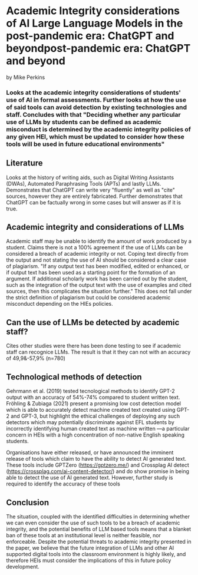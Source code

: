 
Academic Integrity considerations of AI Large Language Models in the post-pandemic era: ChatGPT and beyondpost-pandemic era: ChatGPT and beyond
========================
by Mike Perkins  

### Looks at the academic integrity considerations of students' use of AI in formal assessments. Further looks at how the use of said tools can avoid detection by existing technologies and staff. Concludes with that "Deciding whether any particular use of LLMs by students can be defined as academic misconduct is determined by the academic integrity policies of any given HEI, which must be updated to consider how these tools will be used in future educational environments"

## Literature
Looks at the history of writing aids, such as Digital Writing Assistants (DWAs), Automated Paraphrasing Tools (APTs) and lastly LLMs. Demonstrates that ChatGPT can write very "fluently" as well as "cite" sources, however they are entirely fabricated. Further demonstrates that ChatGPT can be factually wrong in some cases but will answer as if it is true. 

## Academic integrity and considerations of LLMs
Academic staff may be unable to identify the amount of work produced by a student. Claims there is not a 100% agreement if the use of LLMs can be considered a breach of academic integrity or not. Coping text directly from the output and not stating the use of AI should be considered a clear case of plagiarism. "If any output text has been modified, edited or enhanced, or if output text has been used as a starting point for the formation of an argument. If additional scholarly work has been carried out by the student, such as the integration of the output text with the use of examples and cited sources, then this complicates the situation further." This does not fall under the strict definition of plagiarism but could be considered academic misconduct depending on the HIEs policies.

## Can the use of LLMs be detected by academic staff?
Cites other studies were there has been done testing to see if academic staff can recognice LLMs. The result is that it they can not with an accuracy of 49,9&-57,9% (n=780)

## Technological methods of detection
Gehrmann et al. (2019) tested tecnological methods to identify GPT-2 output with an accuracy of 54%-74% compared to student written text. Fröhling & Zubiaga (2021) present a promising low cost detection model which is able to accurately detect machine created text created using GPT-2 and GPT-3, but highlight the ethical challenges of deploying any such detectors which may potentially discriminate against EFL students by incorrectly identifying human created text as machine written —a particular concern in HEIs with a high concentration of non-native English speaking students.

Organisations have either released, or have announced the imminent release of tools which claim to have the ability to
detect AI generated text. These tools include GPTZero (https://gptzero.me/) and Crossplag AI detect (https://crossplag.com/ai-content-detector/) and do show promise in being able to detect the use of AI generated text. However, further study is required to identify the accuracy of these tools

## Conclusion
The situation, coupled with the identified difficulties in determining whether we can even consider
the use of such tools to be a breach of academic integrity, and the potential benefits of LLM based
tools means that a blanket ban of these tools at an institutional level is neither feasible, nor
enforceable. Despite the potential threats to academic integrity presented in the paper, we believe
that the future integration of LLMs and other AI supported digital tools into the classroom
environment is highly likely, and therefore HEIs must consider the implications of this in future
policy development.